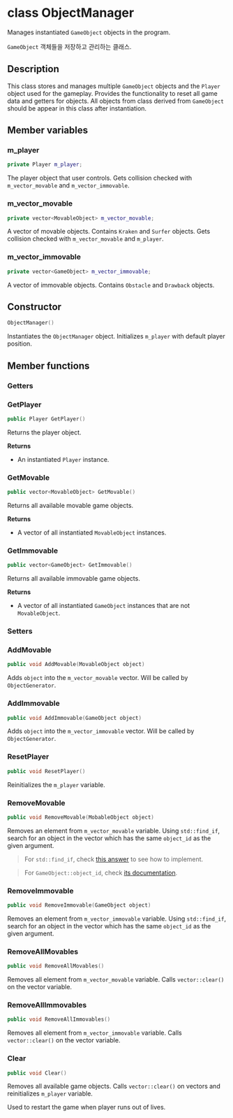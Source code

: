 # class ObjectManager

Manages instantiated `GameObject` objects in the program.

`GameObject` 객체들을 저장하고 관리하는 클래스.

## Description

This class stores and manages multiple `GameObject` objects and the `Player` object used for the gameplay. Provides the functionality to reset all game data and getters for objects. All objects from class derived from `GameObject` should be appear in this class after instantiation.

## Member variables

### m_player

```cpp
private Player m_player;
```

The player object that user controls. Gets collision checked with `m_vector_movable` and `m_vector_immovable`.

### m_vector_movable

```cpp
private vector<MovableObject> m_vector_movable;
```

A vector of movable objects. Contains `Kraken` and `Surfer` objects. Gets collision checked with `m_vector_movable` and `m_player`.

### m_vector_immovable

```cpp
private vector<GameObject> m_vector_immovable;
```

A vector of immovable objects. Contains `Obstacle` and `Drawback` objects.

## Constructor

```cpp
ObjectManager()
```

Instantiates the `ObjectManager` object. Initializes `m_player` with default player position.

## Member functions

### Getters

### GetPlayer

```cpp
public Player GetPlayer()
```

Returns the player object.

**Returns**

- An instantiated `Player` instance.

### GetMovable

```cpp
public vector<MovableObject> GetMovable()
```

Returns all available movable game objects.

**Returns**

- A vector of all instantiated `MovableObject` instances.

### GetImmovable

```cpp
public vector<GameObject> GetImmovable()
```

Returns all available immovable game objects.

**Returns**
- A vector of all instantiated `GameObject` instances that are not `MovableObject`.

### Setters

### AddMovable

```cpp
public void AddMovable(MovableObject object)
```

Adds `object` into the `m_vector_movable` vector. Will be called by `ObjectGenerator`.

### AddImmovable

```cpp
public void AddImmovable(GameObject object)
```

Adds `object` into the `m_vector_immovable` vector. Will be called by `ObjectGenerator`.

### ResetPlayer

```cpp
public void ResetPlayer()
```

Reinitializes the `m_player` variable.

### RemoveMovable

```cpp
public void RemoveMovable(MobableObject object)
```

Removes an element from `m_vector_movable` variable. Using `std::find_if`, search for an object in the vector which has the same `object_id` as the given argument.

> For `std::find_if`, check [this answer](https://stackoverflow.com/a/15518039/4524257) to see how to implement.

> For `GameObject::object_id`, check [its documentation](GameObject.md#object_id).

### RemoveImmovable

```cpp
public void RemoveImmovable(GameObject object)
```

Removes an element from `m_vector_immovable` variable. Using `std::find_if`, search for an object in the vector which has the same `object_id` as the given argument.

### RemoveAllMovables

```cpp
public void RemoveAllMovables()
```

Removes all element from `m_vector_movable` variable. Calls `vector::clear()` on the vector variable.

### RemoveAllImmovables

```cpp
public void RemoveAllImmovables()
```

Removes all element from `m_vector_immovable` variable. Calls `vector::clear()` on the vector variable.

### Clear

```cpp
public void Clear()
```

Removes all available game objects. Calls `vector::clear()` on vectors and reinitializes `m_player` variable.

Used to restart the game when player runs out of lives.
